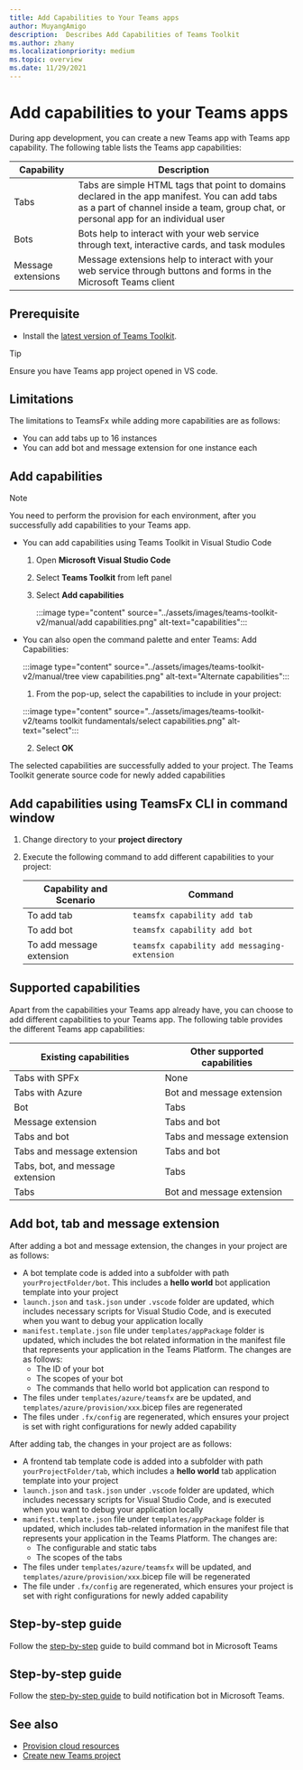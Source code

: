 ```yaml
---
title: Add Capabilities to Your Teams apps
author: MuyangAmigo
description:  Describes Add Capabilities of Teams Toolkit
ms.author: zhany
ms.localizationpriority: medium
ms.topic: overview
ms.date: 11/29/2021
---
```


# Add capabilities to your Teams apps

During app development, you can create a new Teams app with Teams app capability. The following table lists the Teams app capabilities:

|**Capability**|**Description**|
|--------|-------------|
| Tabs |  Tabs are simple HTML tags that point to domains declared in the app manifest. You can add tabs as a part of channel inside a team, group chat, or personal app for an individual user|
| Bots |  Bots help to interact with your web service through text, interactive cards, and task modules|
| Message extensions | Message extensions help to interact with your web service through buttons and forms in the Microsoft Teams client|

## Prerequisite

* Install the [latest version of Teams Toolkit](https://marketplace.visualstudio.com/items?itemName=TeamsDevApp.ms-teams-vscode-extension).

> [!TIP]
> Ensure you have Teams app project opened in VS code.

## Limitations

The limitations to TeamsFx while adding more capabilities are as follows:

* You can add tabs up to 16 instances
* You can add bot and message extension for one instance each

## Add capabilities

> [!Note]
> You need to perform the provision for each environment, after you successfully add capabilities to your Teams app.
* You can add capabilities using Teams Toolkit in Visual Studio Code

    1. Open **Microsoft Visual Studio Code**
    1. Select **Teams Toolkit** from left panel
    1. Select **Add capabilities**

        :::image type="content" source="../assets/images/teams-toolkit-v2/manual/add capabilities.png" alt-text="capabilities":::

*   You can also open the command palette and enter Teams: Add Capabilities:

    :::image type="content" source="../assets/images/teams-toolkit-v2/manual/tree view capabilities.png" alt-text="Alternate capabilities":::


    1. From the pop-up, select the capabilities to include in your project:

    :::image type="content" source="../assets/images/teams-toolkit-v2/teams toolkit fundamentals/select capabilities.png" alt-text="select":::

    2. Select **OK**

The selected capabilities are successfully added to your project. The Teams Toolkit generate source code for newly added capabilities

## Add capabilities using TeamsFx CLI in command window

1. Change directory to your **project directory**
1. Execute the following command to add different capabilities to your project:

   |Capability and Scenario| Command|
   |-----------------------|----------|
   |To add tab|`teamsfx capability add tab`|
   |To add bot|`teamsfx capability add bot`|
   |To add message extension|`teamsfx capability add messaging-extension`|

## Supported capabilities

Apart from the capabilities your Teams app already have, you can choose to add different capabilities to your Teams app. The following table provides the different Teams app capabilities:

|Existing capabilities|Other supported capabilities|
|--------------------|--------------------|
|Tabs with SPFx|None|
|Tabs with Azure|Bot and message extension|
|Bot|Tabs|
|Message extension|Tabs and bot|
|Tabs and bot|Tabs and message extension|
|Tabs and message extension|Tabs and bot|
|Tabs, bot, and message extension|Tabs|
|Tabs |Bot and message extension|

## Add bot, tab and message extension

After adding a bot and message extension, the changes in your project are as follows:

* A bot template code is added into a subfolder with path `yourProjectFolder/bot`. This includes a **hello world** bot application template into your project
* `launch.json` and `task.json` under `.vscode` folder are updated, which includes necessary scripts for Visual Studio Code, and is executed when you want to debug your application locally
* `manifest.template.json` file under `templates/appPackage` folder is updated, which includes the bot related information in the manifest file that represents your application in the Teams Platform. The changes are as follows:
  * The ID of your bot
  * The scopes of your bot
  * The commands that hello world bot application can respond to
* The files under `templates/azure/teamsfx` are be updated, and `templates/azure/provision/xxx`.bicep files are regenerated
* The files under `.fx/config` are regenerated, which ensures your project is set with right configurations for newly added capability

After adding tab, the changes in your project are as follows:

* A frontend tab template code is added into a subfolder with path `yourProjectFolder/tab`, which includes a **hello world** tab application template into your project
* `launch.json` and `task.json` under `.vscode` folder are updated, which includes necessary scripts for Visual Studio Code, and is executed when you want to debug your application locally
* `manifest.template.json` file under `templates/appPackage` folder is updated, which includes tab-related information in the manifest file that represents your application in the Teams Platform. The changes are:
  * The configurable and static tabs
  * The scopes of the tabs
* The files under `templates/azure/teamsfx` will be updated, and `templates/azure/provision/xxx`.bicep file will be regenerated
* The file under `.fx/config` are regenerated, which ensures your project is set with right configurations for newly added capability

## Step-by-step guide

Follow the [step-by-step](../sbs-gs-commandbot.yml) guide to build command bot in Microsoft Teams

## Step-by-step guide

Follow the [step-by-step guide](../sbs-gs-notificationbot.yml) to build notification bot in Microsoft Teams.

## See also

* [Provision cloud resources](provision.md)
* [Create new Teams project](create-new-project.md)
